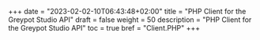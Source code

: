 +++
date = "2023-02-02-10T06:43:48+02:00"
title = "PHP Client for the Greypot Studio API"
draft = false
weight = 50
description = "PHP Client for the Greypot Studio API"
toc = true
bref = "Client.PHP"
+++